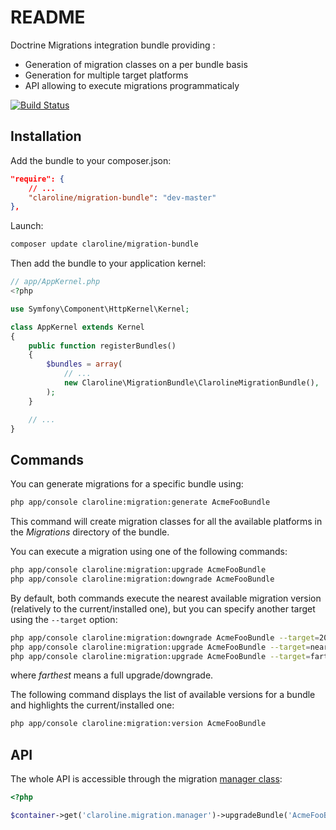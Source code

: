 README
======

Doctrine Migrations integration bundle providing :

- Generation of migration classes on a per bundle basis
- Generation for multiple target platforms
- API allowing to execute migrations programmaticaly

[![Build Status](https://secure.travis-ci.org/claroline/MigrationBundle.png?branch=master)](http://travis-ci.org/claroline/MigrationBundle)

Installation
------------

Add the bundle to your composer.json:

```json
"require": {
    // ...
    "claroline/migration-bundle": "dev-master"
},
```

Launch:

```sh
composer update claroline/migration-bundle
```

Then add the bundle to your application kernel:

```php
// app/AppKernel.php
<?php

use Symfony\Component\HttpKernel\Kernel;

class AppKernel extends Kernel
{
    public function registerBundles()
    {
        $bundles = array(
            // ...
            new Claroline\MigrationBundle\ClarolineMigrationBundle(),
        );
    }

    // ...
}
```

Commands
--------

You can generate migrations for a specific bundle using:

```sh
php app/console claroline:migration:generate AcmeFooBundle
```

This command will create migration classes for all the available platforms in
the *Migrations* directory of the bundle.

You can execute a migration using one of the following commands:

```sh
php app/console claroline:migration:upgrade AcmeFooBundle
php app/console claroline:migration:downgrade AcmeFooBundle
```

By default, both commands execute the nearest available migration version
(relatively to the current/installed one), but you can specify another target
using the `--target` option:

```sh
php app/console claroline:migration:downgrade AcmeFooBundle --target=20130101124512
php app/console claroline:migration:upgrade AcmeFooBundle --target=nearest
php app/console claroline:migration:upgrade AcmeFooBundle --target=farthest
```

where *farthest* means a full upgrade/downgrade.

The following command displays the list of available versions for a bundle and
highlights the current/installed one:

```sh
php app/console claroline:migration:version AcmeFooBundle
```

API
---

The whole API is accessible through the migration [manager class][manager_path]:

```php
<?php

$container->get('claroline.migration.manager')->upgradeBundle('AcmeFooBundle', '20131201134501');

```

[manager_path]: Manager/Manager.php